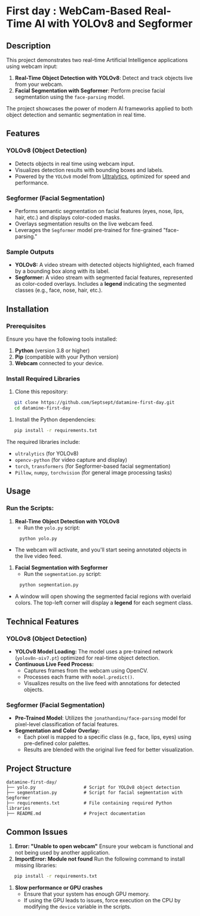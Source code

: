 # **First day : WebCam-Based Real-Time AI with YOLOv8 and Segformer**
## **Description**
This project demonstrates two real-time Artificial Intelligence applications using webcam input:
1. **Real-Time Object Detection with YOLOv8**: Detect and track objects live from your webcam.
2. **Facial Segmentation with Segformer**: Perform precise facial segmentation using the `face-parsing` model.

The project showcases the power of modern AI frameworks applied to both object detection and semantic segmentation in real time.
## **Features**
### YOLOv8 (Object Detection)
- Detects objects in real time using webcam input.
- Visualizes detection results with bounding boxes and labels.
- Powered by the `YOLOv8` model from [Ultralytics](), optimized for speed and performance.

### Segformer (Facial Segmentation)
- Performs semantic segmentation on facial features (eyes, nose, lips, hair, etc.) and displays color-coded masks.
- Overlays segmentation results on the live webcam feed.
- Leverages the `Segformer` model pre-trained for fine-grained "face-parsing."

### **Sample Outputs**
- **YOLOv8:**
A video stream with detected objects highlighted, each framed by a bounding box along with its label.
- **Segformer:**
A video stream with segmented facial features, represented as color-coded overlays. Includes a **legend** indicating the segmented classes (e.g., face, nose, hair, etc.).

## **Installation**
### **Prerequisites**
Ensure you have the following tools installed:
1. **Python** (version 3.8 or higher)
2. **Pip** (compatible with your Python version)
3. **Webcam** connected to your device.

### **Install Required Libraries**
1. Clone this repository:
``` bash
   git clone https://github.com/Septsept/datamine-first-day.git
   cd datamine-first-day
```
1. Install the Python dependencies:
``` bash
   pip install -r requirements.txt
```
The required libraries include:
- `ultralytics` (for YOLOv8)
- `opencv-python` (for video capture and display)
- `torch`, `transformers` (for Segformer-based facial segmentation)
- `Pillow`, `numpy`, `torchvision` (for general image processing tasks)

## **Usage**
### Run the Scripts:
1. **Real-Time Object Detection with YOLOv8**
    - Run the `yolo.py` script:
``` bash
     python yolo.py
```
- The webcam will activate, and you'll start seeing annotated objects in the live video feed.

1. **Facial Segmentation with Segformer**
    - Run the `segmentation.py` script:
``` bash
     python segmentation.py
```
- A window will open showing the segmented facial regions with overlaid colors. The top-left corner will display a **legend** for each segment class.

## **Technical Features**
### **YOLOv8 (Object Detection)**
- **YOLOv8 Model Loading:**
The model uses a pre-trained network (`yolov8n-oiv7.pt`) optimized for real-time object detection.
- **Continuous Live Feed Process:**
    - Captures frames from the webcam using OpenCV.
    - Processes each frame with `model.predict()`.
    - Visualizes results on the live feed with annotations for detected objects.

### **Segformer (Facial Segmentation)**
- **Pre-Trained Model**:
Utilizes the `jonathandinu/face-parsing` model for pixel-level classification of facial features.
- **Segmentation and Color Overlay:**
    - Each pixel is mapped to a specific class (e.g., face, lips, eyes) using pre-defined color palettes.
    - Results are blended with the original live feed for better visualization.

## **Project Structure**
``` 
datamine-first-day/
├── yolo.py                  # Script for YOLOv8 object detection
├── segmentation.py          # Script for facial segmentation with Segformer
├── requirements.txt         # File containing required Python libraries
├── README.md                # Project documentation
```
## **Common Issues**
1. **Error: "Unable to open webcam"**
Ensure your webcam is functional and not being used by another application.
2. **ImportError: Module not found**
Run the following command to install missing libraries:
``` bash
   pip install -r requirements.txt
```
1. **Slow performance or GPU crashes**
    - Ensure that your system has enough GPU memory.
    - If using the GPU leads to issues, force execution on the CPU by modifying the `device` variable in the scripts.
